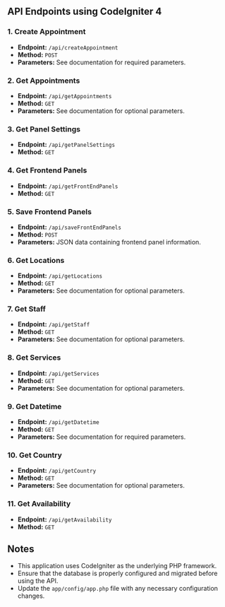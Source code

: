 ## API Endpoints using CodeIgniter 4

### 1. Create Appointment

- **Endpoint:** `/api/createAppointment`
- **Method:** `POST`
- **Parameters:** See documentation for required parameters.

### 2. Get Appointments

- **Endpoint:** `/api/getAppointments`
- **Method:** `GET`
- **Parameters:** See documentation for optional parameters.

### 3. Get Panel Settings

- **Endpoint:** `/api/getPanelSettings`
- **Method:** `GET`

### 4. Get Frontend Panels

- **Endpoint:** `/api/getFrontEndPanels`
- **Method:** `GET`

### 5. Save Frontend Panels

- **Endpoint:** `/api/saveFrontEndPanels`
- **Method:** `POST`
- **Parameters:** JSON data containing frontend panel information.

### 6. Get Locations

- **Endpoint:** `/api/getLocations`
- **Method:** `GET`
- **Parameters:** See documentation for optional parameters.

### 7. Get Staff

- **Endpoint:** `/api/getStaff`
- **Method:** `GET`
- **Parameters:** See documentation for optional parameters.

### 8. Get Services

- **Endpoint:** `/api/getServices`
- **Method:** `GET`
- **Parameters:** See documentation for optional parameters.

### 9. Get Datetime

- **Endpoint:** `/api/getDatetime`
- **Method:** `GET`
- **Parameters:** See documentation for required parameters.

### 10. Get Country

- **Endpoint:** `/api/getCountry`
- **Method:** `GET`
- **Parameters:** See documentation for optional parameters.

### 11. Get Availability

- **Endpoint:** `/api/getAvailability`
- **Method:** `GET`

## Notes

- This application uses CodeIgniter as the underlying PHP framework.
- Ensure that the database is properly configured and migrated before using the API.
- Update the `app/config/app.php` file with any necessary configuration changes.
